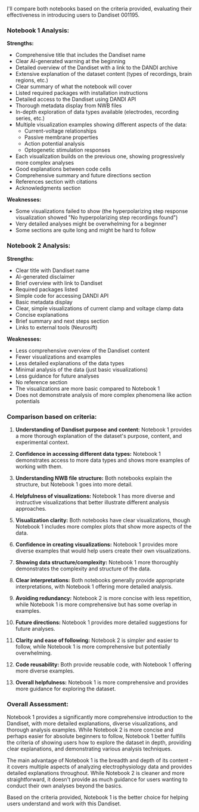 I'll compare both notebooks based on the criteria provided, evaluating their effectiveness in introducing users to Dandiset 001195.

### Notebook 1 Analysis:

**Strengths:**
- Comprehensive title that includes the Dandiset name
- Clear AI-generated warning at the beginning
- Detailed overview of the Dandiset with a link to the DANDI archive
- Extensive explanation of the dataset content (types of recordings, brain regions, etc.)
- Clear summary of what the notebook will cover
- Listed required packages with installation instructions
- Detailed access to the Dandiset using DANDI API
- Thorough metadata display from NWB files
- In-depth exploration of data types available (electrodes, recording series, etc.)
- Multiple visualization examples showing different aspects of the data:
  - Current-voltage relationships
  - Passive membrane properties
  - Action potential analysis
  - Optogenetic stimulation responses
- Each visualization builds on the previous one, showing progressively more complex analyses
- Good explanations between code cells
- Comprehensive summary and future directions section
- References section with citations
- Acknowledgments section

**Weaknesses:**
- Some visualizations failed to show (the hyperpolarizing step response visualization showed "No hyperpolarizing step recordings found")
- Very detailed analyses might be overwhelming for a beginner
- Some sections are quite long and might be hard to follow

### Notebook 2 Analysis:

**Strengths:**
- Clear title with Dandiset name
- AI-generated disclaimer
- Brief overview with link to Dandiset
- Required packages listed
- Simple code for accessing DANDI API
- Basic metadata display
- Clear, simple visualizations of current clamp and voltage clamp data
- Concise explanations
- Brief summary and next steps section
- Links to external tools (Neurosift)

**Weaknesses:**
- Less comprehensive overview of the Dandiset content
- Fewer visualizations and examples
- Less detailed explanations of the data types
- Minimal analysis of the data (just basic visualizations)
- Less guidance for future analyses
- No reference section
- The visualizations are more basic compared to Notebook 1
- Does not demonstrate analysis of more complex phenomena like action potentials

### Comparison based on criteria:

1. **Understanding of Dandiset purpose and content:**
   Notebook 1 provides a more thorough explanation of the dataset's purpose, content, and experimental context.

2. **Confidence in accessing different data types:**
   Notebook 1 demonstrates access to more data types and shows more examples of working with them.

3. **Understanding NWB file structure:**
   Both notebooks explain the structure, but Notebook 1 goes into more detail.

4. **Helpfulness of visualizations:**
   Notebook 1 has more diverse and instructive visualizations that better illustrate different analysis approaches.

5. **Visualization clarity:**
   Both notebooks have clear visualizations, though Notebook 1 includes more complex plots that show more aspects of the data.

6. **Confidence in creating visualizations:**
   Notebook 1 provides more diverse examples that would help users create their own visualizations.

7. **Showing data structure/complexity:**
   Notebook 1 more thoroughly demonstrates the complexity and structure of the data.

8. **Clear interpretations:**
   Both notebooks generally provide appropriate interpretations, with Notebook 1 offering more detailed analysis.

9. **Avoiding redundancy:**
   Notebook 2 is more concise with less repetition, while Notebook 1 is more comprehensive but has some overlap in examples.

10. **Future directions:**
    Notebook 1 provides more detailed suggestions for future analyses.

11. **Clarity and ease of following:**
    Notebook 2 is simpler and easier to follow, while Notebook 1 is more comprehensive but potentially overwhelming.

12. **Code reusability:**
    Both provide reusable code, with Notebook 1 offering more diverse examples.

13. **Overall helpfulness:**
    Notebook 1 is more comprehensive and provides more guidance for exploring the dataset.

### Overall Assessment:

Notebook 1 provides a significantly more comprehensive introduction to the Dandiset, with more detailed explanations, diverse visualizations, and thorough analysis examples. While Notebook 2 is more concise and perhaps easier for absolute beginners to follow, Notebook 1 better fulfills the criteria of showing users how to explore the dataset in depth, providing clear explanations, and demonstrating various analysis techniques.

The main advantage of Notebook 1 is the breadth and depth of its content - it covers multiple aspects of analyzing electrophysiology data and provides detailed explanations throughout. While Notebook 2 is cleaner and more straightforward, it doesn't provide as much guidance for users wanting to conduct their own analyses beyond the basics.

Based on the criteria provided, Notebook 1 is the better choice for helping users understand and work with this Dandiset.